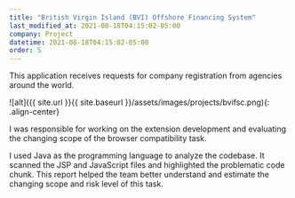 ```yaml
---
title: "British Virgin Island (BVI) Offshore Financing System"
last_modified_at: 2021-08-18T04:15:02-05:00
company: Project
datetime: 2021-08-18T04:15:02-05:00
order: 5
---
```


This application receives requests for company registration from agencies around the world.

![alt]({{ site.url }}{{ site.baseurl }}/assets/images/projects/bvifsc.png){: .align-center}

I was responsible for working on the extension development and evaluating the changing scope of the browser compatibility task. 

I used Java as the programming language to analyze the codebase. It scanned the JSP and JavaScript files and highlighted the problematic code chunk. This report helped the team better understand and estimate the changing scope and risk level of this task. 
